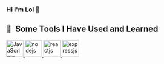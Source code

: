 ### Hi I'm Loi 👋


<h2> 🚀 &nbsp;Some Tools I Have Used and Learned</h2>
<p align="left">

<a href="https://www.javascript.com/"> <img src="https://cdn.jsdelivr.net/gh/devicons/devicon@latest/icons/javascript/javascript-original.svg" alt="JavaScripts" width="45" height="45"/> </a>
<a href="https://nodejs.org/en"> <img src="https://cdn.jsdelivr.net/gh/devicons/devicon@latest/icons/nodejs/nodejs-original-wordmark.svg" alt="nodejs" width="45" height="45"/> </a>
<a href="https://react.dev/"> <img src="https://cdn.jsdelivr.net/gh/devicons/devicon@latest/icons/react/react-original-wordmark.svg" alt="reactjs" width="45" height="45"/> </a>
<a href="https://expressjs.com/"> <img src="https://cdn.jsdelivr.net/gh/devicons/devicon@latest/icons/express/express-original-wordmark.svg" alt="expressjs" width="45" height="45" /> </a>
</p>
      
          
<!--
**lamtailoi2/lamtailoi2** is a ✨ _special_ ✨ repository because its `README.md` (this file) appears on your GitHub profile.

Here are some ideas to get you started:

- 🔭 I’m currently working on ...
- 🌱 I’m currently learning ...
- 👯 I’m looking to collaborate on ...
- 🤔 I’m looking for help with ...
- 💬 Ask me about ...
- 📫 How to reach me: ...
- 😄 Pronouns: ...
- ⚡ Fun fact: ...
-->



